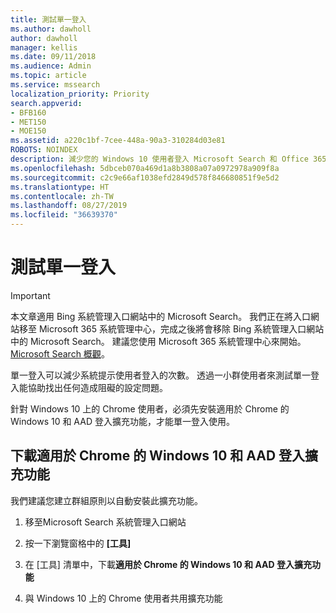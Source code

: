 ```yaml
---
title: 測試單一登入
ms.author: dawholl
author: dawholl
manager: kellis
ms.date: 09/11/2018
ms.audience: Admin
ms.topic: article
ms.service: mssearch
localization_priority: Priority
search.appverid:
- BFB160
- MET150
- MOE150
ms.assetid: a220c1bf-7cee-448a-90a3-310284d03e81
ROBOTS: NOINDEX
description: 減少您的 Windows 10 使用者登入 Microsoft Search 和 Office 365 的提示次數
ms.openlocfilehash: 5dbceb070a469d1a8b3808a07a0972978a909f8a
ms.sourcegitcommit: c2c9e66af1038efd2849d578f846680851f9e5d2
ms.translationtype: HT
ms.contentlocale: zh-TW
ms.lasthandoff: 08/27/2019
ms.locfileid: "36639370"
---
```

# <a name="test-single-sign-on"></a>測試單一登入

> [!IMPORTANT]
> 本文章適用 Bing 系統管理入口網站中的 Microsoft Search。 我們正在將入口網站移至 Microsoft 365 系統管理中心，完成之後將會移除 Bing 系統管理入口網站中的 Microsoft Search。 建議您使用 Microsoft 365 系統管理中心來開始。 [Microsoft Search 概觀](overview-microsoft-search.md)。
    
單一登入可以減少系統提示使用者登入的次數。 透過一小群使用者來測試單一登入能協助找出任何造成阻礙的設定問題。 
  
針對 Windows 10 上的 Chrome 使用者，必須先安裝適用於 Chrome 的 Windows 10 和 AAD 登入擴充功能，才能單一登入使用。  
  
## <a name="download-the-windows-10-and-aad-sign-in-extension-for-chrome"></a>下載適用於 Chrome 的 Windows 10 和 AAD 登入擴充功能

我們建議您建立群組原則以自動安裝此擴充功能。
  
1. 移至Microsoft Search 系統管理入口網站
    
2. 按一下瀏覽窗格中的 **[工具]**
    
3. 在 [工具] 清單中，下載**適用於 Chrome 的 Windows 10 和 AAD 登入擴充功能**
    
4. 與 Windows 10 上的 Chrome 使用者共用擴充功能

  

